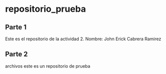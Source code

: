 # repositorio_prueba
## Parte 1
Este es el repositorio de la actividad 2.
Nombre: John Erick Cabrera Ramirez
## Parte 2
archivos
este es un repositorio de prueba
